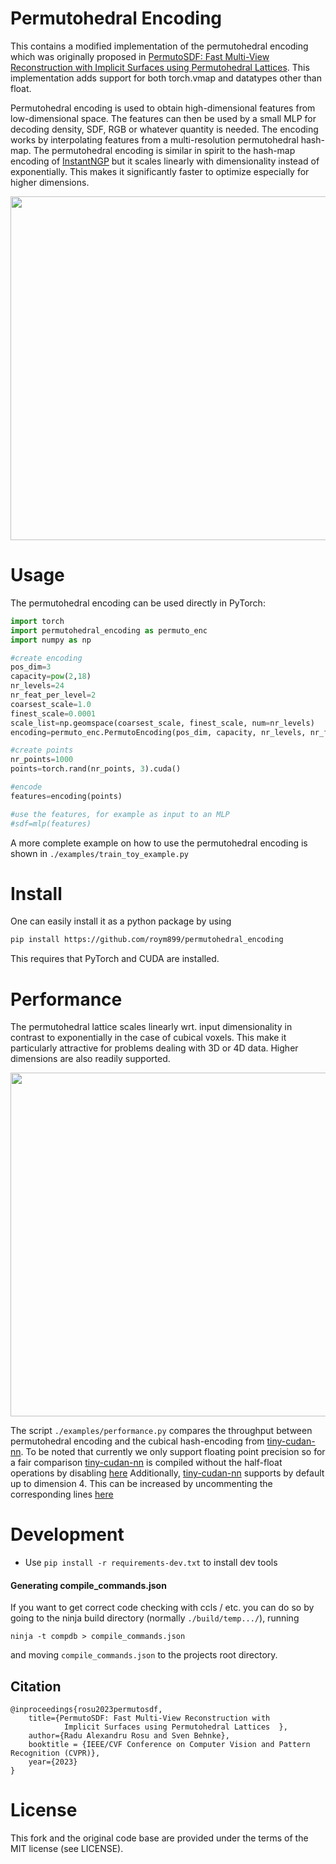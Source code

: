 # Permutohedral Encoding 
This contains a modified implementation of the permutohedral encoding which was originally proposed in [PermutoSDF: Fast Multi-View Reconstruction with Implicit Surfaces using Permutohedral Lattices](https://radualexandru.github.io/permuto_sdf/). This implementation adds support for both torch.vmap and datatypes other than float.

Permutohedral encoding is used to obtain high-dimensional features from low-dimensional space. The features can then be used by a small MLP for decoding density, SDF, RGB or whatever quantity is needed. The encoding works by interpolating features from a multi-resolution permutohedral hash-map.
The permutohedral encoding is similar in spirit to the hash-map encoding of [InstantNGP] but it scales linearly with dimensionality instead of exponentially. This makes it significantly faster to optimize especially for higher dimensions. 


<p align="middle">
  <img src="imgs/drawing5_cropped_2_c_enchanced3c.png" width="550" />
</p>

# Usage
The permutohedral encoding can be used directly in PyTorch:

```py
import torch
import permutohedral_encoding as permuto_enc
import numpy as np

#create encoding
pos_dim=3
capacity=pow(2,18) 
nr_levels=24 
nr_feat_per_level=2 
coarsest_scale=1.0 
finest_scale=0.0001 
scale_list=np.geomspace(coarsest_scale, finest_scale, num=nr_levels)
encoding=permuto_enc.PermutoEncoding(pos_dim, capacity, nr_levels, nr_feat_per_level, scale_list)

#create points
nr_points=1000
points=torch.rand(nr_points, 3).cuda()

#encode
features=encoding(points)

#use the features, for example as input to an MLP
#sdf=mlp(features) 
```

A more complete example on how to use the permutohedral encoding is shown in `./examples/train_toy_example.py`


# Install
One can easily install it as a python package by using

```sh
pip install https://github.com/roym899/permutohedral_encoding
```

This requires that PyTorch and CUDA are installed. 


# Performance
The permutohedral lattice scales linearly wrt. input dimensionality in contrast to exponentially in the case of cubical voxels. This make it particularly attractive for problems dealing with 3D or 4D data. Higher dimensions are also readily supported. 
<p align="middle">
  <img src="imgs/perf.png" width="550" />
</p>

The script `./examples/performance.py` compares the throughput between permutohedral encoding and the cubical hash-encoding from [tiny-cudan-nn].
To be noted that currently we only support floating point precision so for a fair comparison [tiny-cudan-nn] is compiled without the half-float operations by disabling [here](https://github.com/NVlabs/tiny-cuda-nn/blob/a77dc53ed770dd8ea6f78951d5febe175d0045e9/include/tiny-cuda-nn/common.h#L54) Additionally, [tiny-cudan-nn] supports by default up to dimension 4. This can be increased by uncommenting the corresponding lines [here](https://github.com/NVlabs/tiny-cuda-nn/blob/a77dc53ed770dd8ea6f78951d5febe175d0045e9/include/tiny-cuda-nn/encodings/grid.h#L1448)


# Development
- Use `pip install -r requirements-dev.txt` to install dev tools

#### Generating compile_commands.json
If you want to get correct code checking with ccls / etc. you can do so by going to the ninja build directory (normally `./build/temp.../`), running
```
ninja -t compdb > compile_commands.json
```
and moving `compile_commands.json` to the projects root directory.

## Citation
```
@inproceedings{rosu2023permutosdf,
    title={PermutoSDF: Fast Multi-View Reconstruction with 
            Implicit Surfaces using Permutohedral Lattices  },
    author={Radu Alexandru Rosu and Sven Behnke},
    booktitle = {IEEE/CVF Conference on Computer Vision and Pattern Recognition (CVPR)},
    year={2023}
}
```

[EasyPBR]: <https://github.com/RaduAlexandru/easy_pbr>
[DataLoaders]: <https://github.com/RaduAlexandru/data_loaders>
[InstantNGP]: <https://github.com/NVlabs/instant-ngp>
[tiny-cudan-nn]: <https://github.com/NVlabs/tiny-cuda-nn> 

# License
This fork and the original code base are provided under the terms of the MIT license (see LICENSE).
